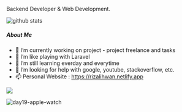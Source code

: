 Backend Developer & Web Development.

![github stats](https://github-readme-stats.vercel.app/api?username=rizalihwan&show_icons=true&bg_color=28527a&title_color=fff&icon_color=fff&text_color=fff&show_owner=false)

##### About Me

- 🔭 I’m currently working on project - project freelance and tasks
- 🌱 I’m like playing with Laravel
- 👯 I’m still learning everday and everytime
- 🤔 I’m looking for help with google, youtube, stackoverflow, etc.
- 📫 Personal Website : https://rizalihwan.netlify.app
<img src="https://github-readme-stats.vercel.app/api/top-langs/?username=rizalihwan&bg_color=28527a&title_color=fff&icon_color=fff&text_color=fff">

![day19-apple-watch](https://user-images.githubusercontent.com/55536560/100047311-b8eb1500-2e44-11eb-92f5-0597048cd4c2.png)



